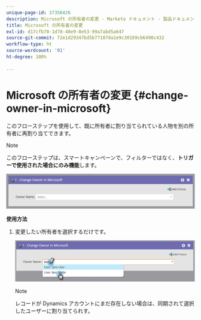 ```yaml
---
unique-page-id: 37356426
description: Microsoft の所有者の変更 - Marketo ドキュメント - 製品ドキュメント
title: Microsoft の所有者の変更
exl-id: d17cfb70-1d78-48e9-8e53-99a7abd5a647
source-git-commit: 72e1d29347bd5b77107da1e9c30169cb6490c432
workflow-type: ht
source-wordcount: '91'
ht-degree: 100%

---
```


# Microsoft の所有者の変更 {#change-owner-in-microsoft}

このフローステップを使用して、既に所有者に割り当てられている人物を別の所有者に再割り当てできます。

>[!NOTE]
>
>このフローステップは、スマートキャンペーンで、フィルターではなく、**トリガーで使用された場合にのみ機能**&#x200B;します。

![](assets/one-1.png)

**使用方法**

1. 変更したい所有者を選択するだけです。

   ![](assets/two-1.png)

   >[!NOTE]
   >
   >レコードが Dynamics アカウントにまだ存在しない場合は、同期されて選択したユーザーに割り当てられす。
